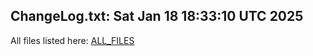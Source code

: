 ChangeLog.txt: Sat Jan 18 18:33:10 UTC 2025
---
All files listed here: [ALL_FILES](./AALL_FILES.md)
